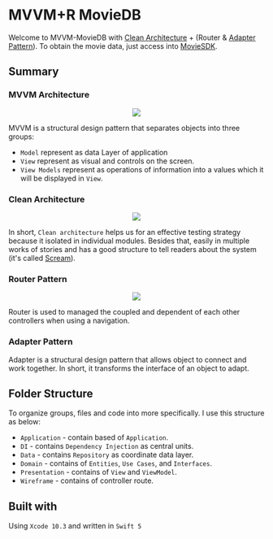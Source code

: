 # MVVM+R MovieDB
Welcome to MVVM-MovieDB with [Clean Architecture](https://8thlight.com/blog/uncle-bob/2012/08/13/the-clean-architecture.html) + (Router & [Adapter Pattern](https://www.tutorialspoint.com/design_pattern/adapter_pattern.htm)). To obtain the movie data, just access into [MovieSDK](https://github.com/wliam06/MovieFreeAPI).

## Summary

### MVVM Architecture
<p align = "center">
 <img src = "https://user-images.githubusercontent.com/25744906/71777738-bab2ac80-2fd6-11ea-8ae8-20a1c465ba40.png">
</p>

MVVM is a structural design pattern that separates objects into three groups:
 - `Model` represent as data Layer of application
 - `View` represent as visual and controls on the screen.
 - `View Models` represent as operations of information into a values which it will be displayed in `View`.
 
### Clean Architecture
<p align = "center">
  <img src = "https://user-images.githubusercontent.com/25744906/71777608-d61cb800-2fd4-11ea-8a99-eb07bcc994a0.jpg">
</p>

In short, `Clean architecture` helps us for an effective testing strategy because it isolated in individual modules. Besides that, easily in multiple works of stories and has a good structure to tell readers about the system (it's called [Scream](https://blog.cleancoder.com/uncle-bob/2011/09/30/Screaming-Architecture.html)). 


### Router Pattern
<p align = "center">
  <img src = "https://user-images.githubusercontent.com/25744906/71777984-4843cb80-2fda-11ea-8ff5-385cb02ae1e3.png">
</p>

Router is used to managed the coupled and dependent of each other controllers when using a navigation.

### Adapter Pattern
Adapter is a structural design pattern that allows object to connect and work together. In short, it transforms the interface of an object to adapt.

## Folder Structure
To organize groups, files and code into more specifically. I use this structure as below:
 - `Application` - contain based of `Application`.
 - `DI` - contains `Dependency Injection` as central units.
 - `Data` - contains `Repository` as coordinate data layer.
 - `Domain` - contains of `Entities`, `Use Cases`,  and `Interfaces`.
 - `Presentation` - contains of `View` and `ViewModel`.
 - `Wireframe` - contains of controller route.
 
 ## Built with
 Using `Xcode 10.3` and written in `Swift 5`

